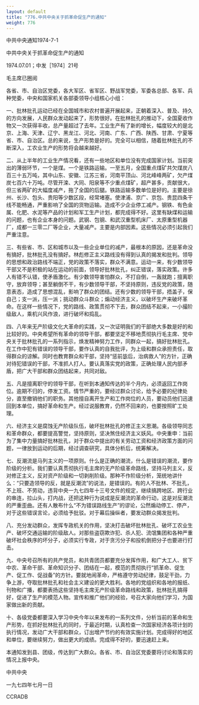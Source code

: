 ```yaml
---
layout: default
title: "776.中共中央关于抓革命促生产的通知"
weight: 776
---
```


中共中央通知1974-7-1

中共中央关于抓革命促生产的通知

1974.07.01；中发［1974］21号

毛主席已圈阅

各省、市、自治区党委，各大军区、省军区、野战军党委，军委各总部、各军、兵种党委，中央和国家机关各部委领导小组核心小组：

一、批林批孔运动已经在全国城市和农村普遍开展起来，正朝着深入、普及、持久的方向发展，人民群众发动起来了，形势很好。在批林批孔的推动下，全国夏收作物又一次获得丰收，总产量超过了去年。工业生产有了新的增长，幅度较大的是北京、上海、天津、辽宁、黑龙江、河北、河南、广东、广西、陕西、甘肃、宁夏等省、市、自治区。总的来说，生产形势是好的。完全可以相信，随着批林批孔的不断深入，工农业生产的形势将会越来越好。

二、从上半年的工业生产情况看，还有一些地区和单位没有完成国家计划。当前突出的薄弱环节，一个是煤。一个是铁路运输。一至五月，全国重点煤矿共欠煤炭八百三十五万吨，其中山东、安徽、江苏三省，河南平顶山、河北峰峰两矿，欠产煤炭七百六十万吨。尽管开滦、大同、阳泉等不少重点煤矿，超产甚多，贡献很大，但三省两矿的大幅度减产，拖了全国的后腿。铁路运输多数单位是好的。主要是徐州、长沙、包头、贵阳等少数区段，经常堵塞。使津浦、京广、京包、贵昆四条干线不能畅通，严重影响了全国的货物运输。造成不少企业停工减产。钢铁、有色金属、化肥、水泥等产品的计划和军工生产计划，都完成得不好。这里有缺煤和运输的问题，也有企业本身的问题。武钢、包钢、和武汉重型机床厂、太原重型机器厂，成都一三零二厂等企业，大量减产。主要是内部因素。这些情况必须引起我们严重注意。

三、有些省、市、区和城市以及一些企业单位的减产，最根本的原因，还是革命没有搞好，批林批孔没有搞好。林彪修正主义路线没有得到认真的揭发和批判。领导的思想和政治路线不端正，党的政策不落实，群众不满意。运动一来，有少数领导干部又不是积极的站在运动的前面，领导好批林批孔，纠正错误，落实政策。许多人有错不认错，使矛盾激化。有少数领导害怕群众，不打自倒，一轰就跑；擅离职守，放弃领导；甚至躺倒不干，有少数领导干部，不坚持原则，违反党的政策，随意表态，造成了思想混乱，影响了群众的团结。还有少数的领导干部，捂盖子，保自己；支一派，压一派；挑动群众斗群众；煽动经济主义，以破坏生产来破坏革命。在这样一些情况下，党的路线、政策贯彻不下去，群众团结不起来，一小撮阶级敌人，乘机兴风作浪，进行破坏和捣乱。

四、八年来无产阶级文化大革命的实践，又一次证明我们的干部绝大多数是好的和比较好的。中央希望所有革命的领导干部，都要坚定不移地贯彻执行毛主席、党中央关于批林批孔的一系列指示，焕发精神努力工作，同群众一起，搞好批林批孔。在工作中犯有错误的领导干部，要作认真的自我批评，为上级和群众承担责任，取得群众的谅解。同时也教育群众和干部，坚持“惩前毖后，治病救人”的方针，正确对待犯错误的干部，不准抓人打人。要认真落实党的政策，正确处理人民内部矛盾，把广大干部和群众团结起来，共同对敌。

五、凡是擅离职守的领导干部，在听到本通知传达的半个月内，必须返回工作岗位。逾期不归的，停发工资。情节严重的，要经过群众讨论，给予必要的纪律处分，直至撤销他们的职务。其他擅自离开生产和工作岗位的人员，要动员他们迅速回到本单位，搞好革命和生产。经过说服教育，仍然不回来的，也要按照旷工处理。

六、经济主义是腐蚀无产阶级队伍，破坏批林批孔的修正主义思潮。各级领导同志和革命群众，都要提高警觉，坚持原则，坚决煞住经济主义妖风。中央重申：当前为了集中力量搞好批林批孔，对于群众中提出的有关劳动工资和经济政策方面的问题，一律放到运动的后期，经过调查研究，具体分析后，统筹解决。

七、反潮流是马列主义的一项原则。什么是正确的潮流，什么是错误的潮流，要作阶级的分析。我们要认真贯彻执行毛主席的无产阶级革命路线，坚持马列主义，反对修正主义，反对资产阶级和一切剥削阶级。那种不作阶级分析，笼统地讲什么：“只要造领导的反，就是反潮流”的说法，是错误的。有的人不批林、不批孔，不上班、不劳动，违背中央一九七四年十三号文件的规定，继续搞跨地区、跨行业的串连，拉山头，打内战，还把这种行为说成是反潮流的革命行动，这是对反潮流的严重歪曲。还有人散布什么“不为错误路线生产”的谬论，公然煽动停工、停产，对于这些错误言论，必须给予批驳。对于幕后操纵者，要发动群众揭发批判。

八、充分发动群众，发挥专政机关的作用，坚决打击破坏批林批孔、破坏工农业生产、破坏交通运输的阶级敌人。对那些盗窃欺诈犯、杀人犯、流氓集团和各种严重破坏社会秩序的坏分子，必须实行专政，对于贪污分子和投机倒把分子也要进行打击。

九、中央号召所有的共产党员，和共青团员都要充分发挥作用，和广大工人、贫下中农、革命干部、革命知识分子、团结在一起，模范的贯彻执行“抓革命、促生产、促工作、促战备”的方针。要就地闹革命，严格遵守劳动纪律，鼓足干劲，力争上游，夺取批林批孔和社会主义建设的更大胜利。各地的党组织和各地的报纸、刊物和广播，都要表扬这些坚持毛主席无产阶级革命路线和政策，批林批孔搞得好，促进了生产的模范人物。宣传和推广他们的经验，号召大家向他们学习，为国家做出新的贡献。

十、各级党委都要深入学习中央今年以来发布的一系列文件，分析当前的革命和生产形势，在抓好批林批孔的同时，于最近时期，认真检查一次国家经济各项计划的执行情况，发动广大干部和群众，订出增产节约的有效实施计划。完成得好的地区和单位，要继续努力，做出更大的成绩。完成得不好的，要迅速赶上来。

本通知发到县、团级，传达到广大群众。各省、市、自治区党委要将讨论和落实的情况上报中央。

中共中央

一九七四年七月一日

CCRADB

